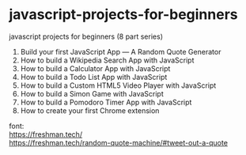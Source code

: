 # javascript-projects-for-beginners
javascript projects for beginners (8 part series) 

1. Build your first JavaScript App — A Random Quote Generator
2. How to build a Wikipedia Search App with JavaScript
3. How to build a Calculator App with JavaScript
4. How to build a Todo List App with JavaScript
5. How to build a Custom HTML5 Video Player with JavaScript
6. How to build a Simon Game with JavaScript
7. How to build a Pomodoro Timer App with JavaScript
8. How to create your first Chrome extension

font: </br>
https://freshman.tech/ </br>
https://freshman.tech/random-quote-machine/#tweet-out-a-quote

